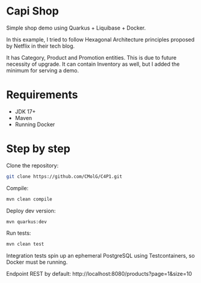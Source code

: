 
# Capi Shop
Simple shop demo using Quarkus + Liquibase + Docker.

In this example, I tried to follow Hexagonal Architecture principles proposed by Netflix in their tech blog.

It has Category, Product and Promotion entities. This is due to future necessity of upgrade. It can contain Inventory as well, but I added the minimum for serving a demo.

# Requirements
* JDK 17+
* Maven 
* Running Docker

# Step by step
Clone the repository:

```bash
git clone https://github.com/CMolG/C4P1.git
```

Compile:
```bash
mvn clean compile
```

Deploy dev version:
```bash
mvn quarkus:dev
```

Run tests:
```bash
mvn clean test
```
Integration tests spin up an ephemeral PostgreSQL using Testcontainers, so Docker must be running.

Endpoint REST by default: http://localhost:8080/products?page=1&size=10